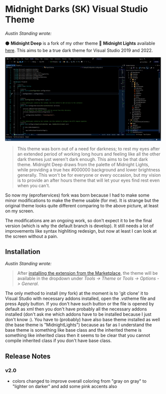# Midnight Darks (SK) Visual Studio Theme

*Austin Standing wrote:*

⚫ **Midnight Deep** is a fork of my other theme 🌌 **Midnight Lights** available [here](https://github.com/austinstanding/midnight-lights-vstheme). This aims to be a true dark theme for Visual Studio 2019 and 2022.

![Midnight Deep Screenshot](https://github.com/austinstanding/midnight-deep-vstheme/raw/master/images/screenshot1.png)


> This theme was born out of a need for darkness; to rest my eyes after an extended period of working long hours and feeling like all the other dark themes just weren't dark enough. This aims to be that dark theme. Midnight Deep draws from the palette of Midnight Lights, while providing a true hex #000000 background and lower brightness generally. This won't be for everyone or every occasion, but my vision is to provide an after hours theme that will let your eyes find rest even when you can't.

So now my (eprofservices) fork was born because I had to make some minor modifications to make the theme usable (for me). It is strange but the original theme looks quite different comparing to the above picture, at least on my screen. 

The modifications are an ongoing work, so don't expect it to be the final version (which is why the default branch is develop). It still needs a lot of improvements like syntax highliting redesign, but now at least I can look at the screen without a pain.


## Installation

*Austin Standing wrote:*

> After [installing the extension from the Marketplace](https://marketplace.visualstudio.com/items?itemName=AustinStanding.vsthememidnightdeep), the theme will be available in the dropdown under *Tools -> Theme* or *Tools -> Options -> General*.

The only method to install (my fork) at the moment is to 'git clone' it to Visual Studio with necessary addons installed, open the .vstheme file and press Apply button. If you don't have such button or the file is opened by default as xml then you don't have probably all the necessary addons installed (don't ask me which addons have to be installed because I just don't know :).
You have to (probably) have also base theme installed as well (the base theme is "MidnightLights") because as far as I understand the base theme is something like base class and the inherited theme is something like inherited class then it seems to be clear that you cannot compile inherited class if you don't have base class.


## Release Notes

### v2.0

- colors changed to improve overall coloring from "gray on gray" to "lighter on darker" and add some pink accents also


